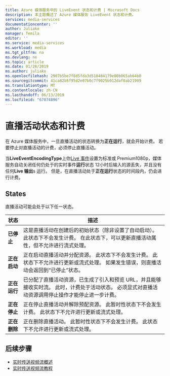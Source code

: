 ```yaml
---
title: Azure 媒体服务中的 LiveEvent 状态和计费 | Microsoft Docs
description: 本主题概述了 Azure 媒体服务 LiveEvent 状态和计费。
services: media-services
documentationcenter: ''
author: Juliako
manager: femila
editor: ''
ms.service: media-services
ms.workload: media
ms.tgt_pltfrm: na
ms.devlang: ne
ms.topic: article
ms.date: 01/28/2019
ms.author: juliako
ms.openlocfilehash: 2907b5be7f8d5fda3d510484179e80b065ab64b0
ms.sourcegitcommit: 41ca82b5f95d2e07b0c7f9025b912daf0ab21909
ms.translationtype: MT
ms.contentlocale: zh-CN
ms.lasthandoff: 06/13/2019
ms.locfileid: "67074896"
---
```

# <a name="live-event-states-and-billing"></a>直播活动状态和计费

在 Azure 媒体服务中，一旦直播活动的状态转换为**正在运行**，就会开始计费。 若要停止对直播活动的计费，必须停止直播活动。

当**LiveEventEncodingType**上你[Live 事件](https://docs.microsoft.com/rest/api/media/liveevents)设置为标准或 Premium1080p，媒体服务自动关闭任何仍处于的实时事件**运行**状态 12小时后输入的源丢失，并且没有任何**Live 输出**s 运行。 但是，在直播活动处于**正在运行**状态的时间段内，仍会进行计费。

## <a name="states"></a>States

直播活动可能会处于以下任一状态。

|状态|描述|
|---|---|
|**已停止**| 这是直播活动在创建后的初始状态（除非设置了自动启动）。此状态下不会发生计费。 在此状态下，可以更新直播活动属性，但不允许进行流式处理。|
|**正在启动**| 正在启动直播活动并分配资源。 此状态下不会发生计费。 此状态下不允许进行更新或流式处理。 如果发生错误，则直播活动会返回到“已停止”状态。|
|**正在运行**| 已分配了直播活动资源，已生成了引入和预览 URL，并且能够接收实时流。 此时，计费处于活动状态。 必须显式对直播活动资源调用停止操作才能停止进一步计费。|
|**正在停止**| 正在停止直播活动并解除预配资源。 此暂时性状态下不会发生计费。 此状态下不允许进行更新或流式处理。|
|**正在删除**| 正在删除直播活动。 此暂时性状态下不会发生计费。 此状态下不允许进行更新或流式处理。|

## <a name="next-steps"></a>后续步骤

- [实时传送视频流概述](live-streaming-overview.md)
- [实时传送视频流教程](stream-live-tutorial-with-api.md)

